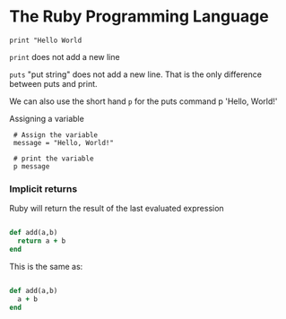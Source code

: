 # The Ruby Programming Language
`print "Hello World`

`print` does not add a new line

`puts` "put string" does not add a new line. That is the only difference between puts and print.

We can also use the short hand `p` for the puts command
p 'Hello, World!'

Assigning a variable 
```
 # Assign the variable
 message = "Hello, World!"

 # print the variable 
 p message
```
### Implicit returns 
Ruby will return the result of the last evaluated expression
```ruby

def add(a,b)
  return a + b
end

```

This is the same as:

```ruby

def add(a,b)
  a + b
end
```

